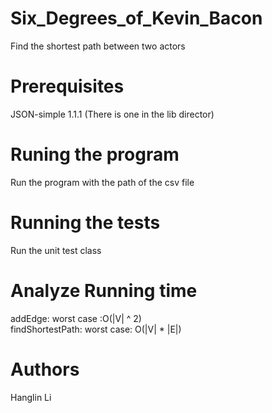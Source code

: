 # Six_Degrees_of_Kevin_Bacon
Find the shortest path between two actors

# Prerequisites
JSON-simple 1.1.1 (There is one in the lib director)

# Runing the program
Run the program with the path of the csv file

# Running the tests
Run the unit test class

# Analyze Running time
addEdge: worst case :O(|V| ^ 2)  
findShortestPath: worst case: O(|V| * |E|)

# Authors
Hanglin Li
